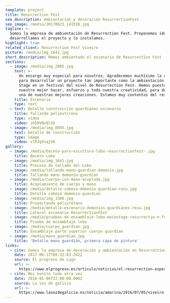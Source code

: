 ```yaml
---
template: project
title: Resurrection Fest
seo_description: Ambientación y decoración ResurrectionFest
seo_image: /media/20170623_141558.jpg
tagline: >-
  Somos la empresa de ambientación de Resurrection Fest. Proponemos ideas,
  desarrollamos el proyecto y lo instalamos.
highlight: true
related_client: Resurrection Fest Viveiro
picture: /media/img_1641.jpg
short_description: Hemos ambientado el escenario de Resurrection Fest
sections:
  - image: /media/img_2805.jpg
    text: >-
      Un encargo muy especial para nosotros. Agradecemos muchísimo la confianza
      para desarrollar un proyecto tan importante como la ambientación del Main
      Stage en un festival del nivel de Resurrection Fest. Hemos puesto todo
      nuestro mejor hacer, esfuerzo y toda nuestra creatividad, para desarrollar
      una de nuestras mejores creaciones. Estamos muy contentos del resultado.
    title: Escenario
    type: text
  - text: Detalle construcción guardianes escenario
    title: Tallando poliestireno
    type: video
    video: zh5DVNxQlSU
  - image: /media/img_0895.jpg
    text: Detalle de construcción
    type: image
    video: vlRJgVsqjVA
gallery:
  - image: /media/boceto-para-escultura-lobo-resurrectionfest-.jpg
    title: Boceto Lobo
  - image: /media/img_1641.jpg
    title: Proceso de tallado del Lobo
  - image: /media/tallando-mano-guardian-demonio.jpg
    title: Tallando mano demonio-guardian
  - image: /media/cuerpo-con-mano-acoplada.jpg
    title: Acoplamiento de cuerpo y mano
  - image: /media/detalle-cabeza-demonio-guardian-resu.jpg
    title: Detalle cabeza demonio-guardian
  - image: /media/img_1506.jpg
    title: Proyectando poliuretano
  - image: /media/detalle-escenario-demonios-guardianes-resu.jpg
    title: Lateral escenario ResurrectionFEst
  - image: /media/pruebas-de-ensamblaje-lobo-mainstage-resurrectio-n-fest-.jpg
    title: Prueba de ensamblaje lobo
  - image: /media/cuerpo_guardian.jpg
    title: Ensamblaje parte superior cuerpo guardian
  - image: /media/mano_guardian.jpg
    title: 'Detalle mano guardián, primera capa de pintura'
links:
  - cite: Somos la empresa de decoración y ambientación en Resurrection Fest
    date: 2017-06-17T08:32:03.242Z
    source: El progreso de Lugo
    url: >-
      https://www.elprogreso.es/articulo/noticias/el-resurrection-espera-un-millon-de-euros-mas-de-negocio-en-esta-duodecima-edicion/20170617000000408223.html
  - cite: Moi bonito todo otra vez
    date: 2016-05-06T22:00:00.000Z
    source: La voz de galicia
    url: >-
      https://www.lavozdegalicia.es/noticia/amarina/2016/07/05/viveiro-territorio-resu/0003_201607X5C2991.htm
---
```



